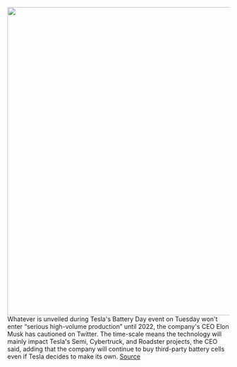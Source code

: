 <img src='https://cdn.vox-cdn.com/thumbor/fiOOI07HJxvpZjwJdJ0W1F5Axn4=/0x0:2040x1360/1200x800/filters:focal(857x517:1183x843)/cdn.vox-cdn.com/uploads/chorus_image/image/67447488/acastro_180430_1777_tesla_0001.0.jpg' width='700px' /><br/>
Whatever is unveiled during Tesla's Battery Day event on Tuesday won't enter “serious high-volume production” until 2022, the company's CEO Elon Musk has cautioned on Twitter. The time-scale means the technology will mainly impact Tesla's Semi, Cybertruck, and Roadster projects, the CEO said, adding that the company will continue to buy third-party battery cells even if Tesla decides to make its own.
<a href='https://www.theverge.com/2020/9/22/21450468/tesla-ceo-elon-musk-battery-day-mass-production-2022-semi-cybertruck-roadster'> Source <a/>